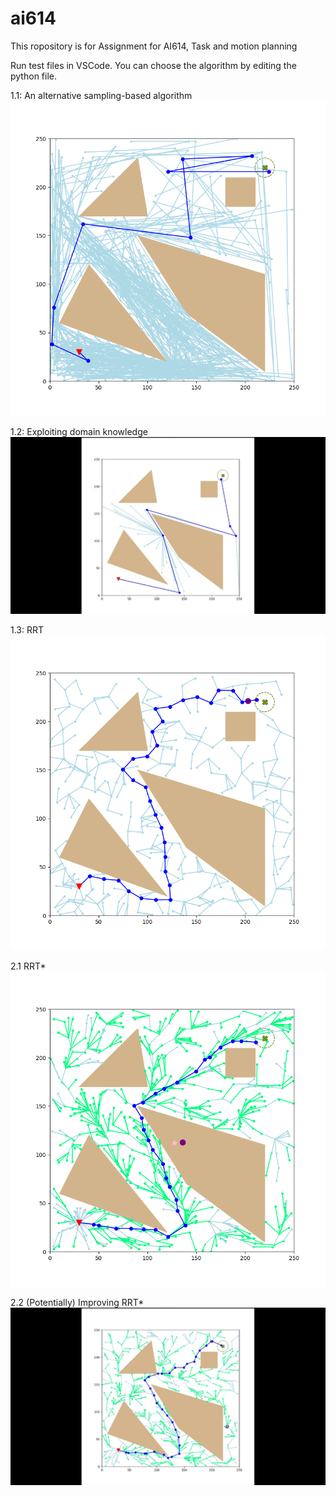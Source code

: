 # ai614
This ropository is for Assignment for AI614, Task and motion planning

Run test files in VSCode.
You can choose the algorithm by editing the python file.

1.1: An alternative sampling-based algorithm
<img src="Images/1-1(1).png">

1.2: Exploiting domain knowledge
<img src="Images/1-2(1).png">

1.3: RRT
<img src="Images/1-3(1).png">

2.1 RRT*
<img src="Images/2-1(1).png">

2.2 (Potentially) Improving RRT*
<img src="Images/2-2(1).png">
